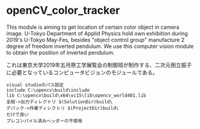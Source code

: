 # openCV_color_tracker
This module is aiming to get location of certain color object in camera image.
U-Tokyo Department of Applid Physics hold own exhibition during 2019's U-Tokyo May-Fes, besides "object control group" manufacture 2 degree of freedom inverted pendulum. We use this computer vision module to obtain the position of inverted pendulum.

これは東京大学2019年五月祭工学展覧会の制御班が制作する、二次元倒立振子に必要となっているコンピュータビジョンのモジュールである。



```
visual studioのパス設定
include C:\opencv\build\include
lib C:\opencv\build\x64\vc15\lib\opencv_world401.lib
全般->出力ディレクトリ $(SolutionDir)build\
デバック->作業ディレクトリ $(ProjectDir)build\
だけで良い
プレコンパイル済みヘッダーの不使用
```
